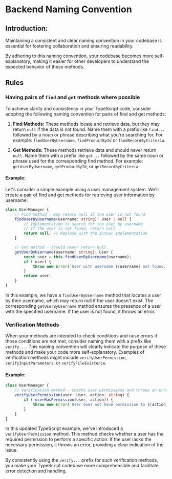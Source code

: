 # Backend Naming Convention

## Introduction:
Maintaining a consistent and clear naming convention in your codebase is essential 
for fostering collaboration and ensuring readability. 

By adhering to this naming convention, your codebase becomes more
self-explanatory, making it easier for other developers to understand the expected
behavior of these methods.

## Rules
### Having pairs of `find` and `get` methods where possible
To achieve clarity and consistency in your TypeScript code, consider adopting the 
following naming convention for pairs of find and get methods:

1. **Find Methods:** These methods locate and retrieve data, but they may return 
`null` if the data is not found. Name them with a prefix like `find...`
followed by a noun or phrase describing what you're searching for. 
For example: `findUserByUsername`, `findProductById` or `findRecordByCriteria`.

2. **Get Methods:** These methods retrieve data and should never return `null`. 
Name them with a prefix like `get...` followed by the same noun or phrase used 
for the corresponding find method. For example: `getUserByUsername`, `getProductById`, 
or `getRecordByCriteria`

#### Example:
Let's consider a simple example using a user management system. We'll create 
a pair of find and get methods for retrieving user information by username:

```typescript
class UserManager {
    // Find method - may return null if the user is not found
    findUserByUsername(username: string): User | null {
        // Implementation to search for the user by username
        // If the user is not found, return null
        return null; // Replace with the actual implementation
    }

    // Get method - should never return null
    getUserByUsername(username: string): User {
        const user = this.findUserByUsername(username);
        if (!user) {
            throw new Error(`User with username ${username} not found.`);
        }
        return user;
    }
}
```

In this example, we have a `findUserByUsername` method that locates a user by their
username, which may return null if the user doesn't exist. The corresponding 
`getUserByUsername` method ensures the presence of a user with the specified 
username. If the user is not found, it throws an error.

### Verification Methods
When your methods are intended to check conditions and raise errors if those 
conditions are not met, consider naming them with a prefix like `verify...`. 
This naming convention will clearly indicate the purpose of these methods and 
make your code more self-explanatory. Examples of verification methods might 
include `verifyUserPermission`, `verifyInputParameters`, or `verifyFileExistence`.

#### Example:
```typescript
class UserManager {
    // Verification method - checks user permissions and throws an error if not permitted
    verifyUserPermission(user: User, action: string) {
        if (!userHasPermission(user, action)) {
            throw new Error(`User does not have permission to ${action}.`);
        }
    }
}
```

In this updated TypeScript example, we've introduced a `verifyUserPermission` method. 
This method checks whether a user has the required permission to perform a specific
action. If the user lacks the necessary permission, it throws an error, providing 
a clear indication of the issue.

By consistently using the `verify...` prefix for such verification methods, you 
make your TypeScript codebase more comprehensible and facilitate error detection 
and handling.
